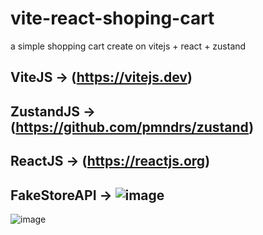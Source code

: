 # vite-react-shoping-cart
a simple  shopping cart create on vitejs + react + zustand

## ViteJS -> (https://vitejs.dev)

## ZustandJS -> (https://github.com/pmndrs/zustand)

## ReactJS -> (https://reactjs.org)

## FakeStoreAPI -> ![image](https://fakestoreapi.com)


![image](https://user-images.githubusercontent.com/91832381/184002113-d1585fa5-f325-4a9a-adfb-7045634bc503.png)

